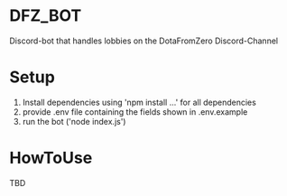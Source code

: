 # DFZ_BOT

Discord-bot that handles lobbies on the DotaFromZero Discord-Channel

# Setup
1. Install dependencies using 'npm install ...' for all dependencies
2. provide .env file containing the fields shown in .env.example
3. run the bot ('node index.js')

# HowToUse
TBD

